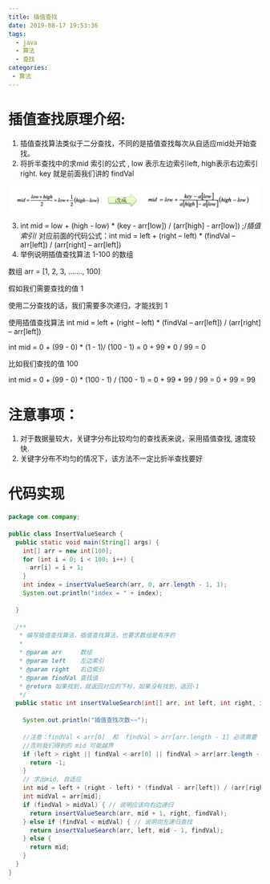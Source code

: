 ```yaml
---
title: 插值查找
date: 2019-08-17 19:53:36
tags: 
  - java
  - 算法
  - 查找
categories:
 - 算法
---
```

# 插值查找原理介绍:
1. 插值查找算法类似于二分查找，不同的是插值查找每次从自适应mid处开始查找。
2. 将折半查找中的求mid 索引的公式 , low 表示左边索引left, high表示右边索引right. key 就是前面我们讲的  findVal


![](/image/插值查找/插值查找-1.png)


3. int mid = low + (high - low) * (key - arr[low]) / (arr[high] - arr[low])  ;/*插值索引*/ 对应前面的代码公式：int mid = left + (right – left) * (findVal – arr[left]) / (arr[right] – arr[left])
4. 举例说明插值查找算法 1-100 的数组

数组  arr = [1, 2, 3, ......., 100]

假如我们需要查找的值  1 

使用二分查找的话，我们需要多次递归，才能找到 1

使用插值查找算法
int mid = left + (right – left) * (findVal – arr[left]) / (arr[right] – arr[left])

int mid = 0 + (99 - 0) * (1 - 1)/ (100 - 1) = 0 + 99 * 0 / 99 = 0 

比如我们查找的值 100

int mid = 0 + (99 - 0) * (100 - 1) / (100 - 1) = 0 + 99 * 99 / 99 = 0 + 99 = 99 

# 注意事项：

1. 对于数据量较大，关键字分布比较均匀的查找表来说，采用插值查找, 速度较快.
2. 关键字分布不均匀的情况下，该方法不一定比折半查找要好
# 代码实现
```java
package com.company;

public class InsertValueSearch {
  public static void main(String[] args) {
    int[] arr = new int[100];
    for (int i = 0; i < 100; i++) {
      arr[i] = i + 1;
    }
    int index = insertValueSearch(arr, 0, arr.length - 1, 1);
    System.out.println("index = " + index);

  }

  /**
   * 编写插值查找算法，插值查找算法，也要求数组是有序的
   *
   * @param arr     数组
   * @param left    左边索引
   * @param right   右边索引
   * @param findVal 查找值
   * @return 如果找到，就返回对应的下标，如果没有找到，返回-1
   */
  public static int insertValueSearch(int[] arr, int left, int right, int findVal) {

    System.out.println("插值查找次数~~");

    //注意：findVal < arr[0]  和  findVal > arr[arr.length - 1] 必须需要
    //否则我们得到的 mid 可能越界
    if (left > right || findVal < arr[0] || findVal > arr[arr.length - 1]) {
      return -1;
    }
    // 求出mid, 自适应
    int mid = left + (right - left) * (findVal - arr[left]) / (arr[right] - arr[left]);
    int midVal = arr[mid];
    if (findVal > midVal) { // 说明应该向右边递归
      return insertValueSearch(arr, mid + 1, right, findVal);
    } else if (findVal < midVal) { // 说明向左递归查找
      return insertValueSearch(arr, left, mid - 1, findVal);
    } else {
      return mid;
    }
  }
}
```